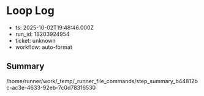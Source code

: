# Loop Log

- ts: 2025-10-02T19:48:46.000Z
- run_id: 18203924954
- ticket: unknown
- workflow: auto-format

## Summary
/home/runner/work/_temp/_runner_file_commands/step_summary_b44812bc-ac3e-4633-92eb-7c0d78316530
